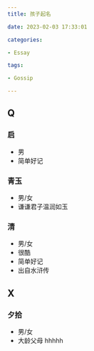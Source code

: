 ```yaml
---
title: 孩子起名

date: 2023-02-03 17:33:01

categories:

- Essay

tags:

- Gossip

---
```


## Q

### 启
- 男
- 简单好记


### 青玉
- 男/女
- 谦谦君子温润如玉

### 清
- 男/女
- 很酷
- 简单好记
- 出自水浒传

## X 
### 夕拾
- 男/女
- 大龄父母 hhhhh
